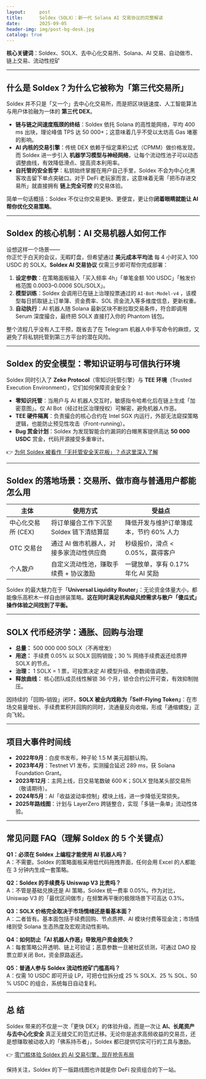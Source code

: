 ```yaml
---
layout:     post
title:      Soldex（SOLX）：新一代 Solana AI 交易协议的完整解读
date:       2025-09-05
header-img: img/post-bg-desk.jpg
catalog: true
---
```


**核心关键词**：Soldex、SOLX、去中心化交易所、Solana、AI 交易、自动做市、链上交易、流动性挖矿

---

## 什么是 Soldex？为什么它被称为「第三代交易所」
Soldex 并不只是「又一个」去中心化交易所，而是把区块链速度、人工智能算法与用户体验融为一体的 **第三代 DEX**。

- **链与链之间速度瓶颈的终结**：Soldex 依托 Solana 的高性能网络，平均 400 ms 出块，理论峰值 TPS 达 50 000+；这意味着几乎不受以太坊高 Gas 堵塞的影响。  
- **AI 内核的交易引擎**：传统 DEX 依赖于恒定乘积公式（CPMM）做价格发现，而 Soldex 进一步引入 **机器学习模型与神经网络**，让每个流动性池子可以动态调整曲线，有效降低滑点、提高资本利用率。  
- **自托管的安全哲学**：私钥始终掌握在用户自己手里，Soldex 不会为中心化黑客攻击留下单点突破口。对于 DeFi 老玩家而言，这意味着无需「把币存进交易所」就直接拥有 **链上完全可控** 的交易体验。

简单一句话概括：Soldex 不仅让你交易更快、更便宜，更让你**闭着眼睛就能让 AI 帮你优化交易策略**。

---

## Soldex 的核心机制：AI 交易机器人如何工作
设想这样一个场景——  
你正忙于白天的会议，无暇盯盘，但希望通过 **美元成本平均法** 每 4 小时买入 100 USDC 的 SOLX。**Soldex AI 交易协议** 仅需三步即可帮你完成部署：

1. **设定参数**：在策略面板输入「买入频率 4h」「单笔金额 100 USDC」「触发价格范围 0.0003–0.0006 SOL/SOLX」。  
2. **模型训练**：Soldex 会调用已在链上治理投票通过的 `AI-Bot-Model-v4` ，该模型每日抓取链上订单簿、资金费率、SOL 资金流入等多维度信息，更新权重。  
3. **自动执行**：AI 机器人随 Solana 最新区块不断拉取交易条件，符合即调用 Serum 深度撮合，最终把 SOLX 直接打入你的 Phantom 钱包。

整个流程几乎没有人工干预，既省去了在 Telegram 机器人中手写命令的麻烦，又避免了将私钥托管到第三方平台的潜在风险。

---

## Soldex 的安全模型：零知识证明与可信执行环境
Soldex 同时引入了 **Zeke Protocol**（零知识托管引擎）与 **TEE 环境**（Trusted Execution Environment），它们如何保障资金安全？

- **零知识托管**：当用户与 AI 机器人交互时，敏感指令哈希化后在链上生成「加密意图」。仅 AI Bot（经过社区治理授权）可解密，避免机器人作恶。  
- **TEE 硬件隔离**：负责撮合的核心合约在 Intel SGX 内运行，外部无法窥探策略逻辑，也能防止预见性攻击（Front-running）。  
- **Bug 赏金计划**：Soldex 为发现智能合约漏洞的白帽黑客提供高达 **50 000 USDC** 赏金，代码开源接受多重审计。

👉 [为何 Soldex 被看作「无托管安全天花板」？点这里深入了解](https://okxdog.com/)

---

## Soldex 的落地场景：交易所、做市商与普通用户都能怎么用
| 主体 | 使用方式 | 受益点 |
|---|---|---|
| 中心化交易所 (CEX) | 将订单撮合工作下沉至 Soldex 链下清结算层 | 降低开发与维护订单簿成本，节约 60% 人力 |
| OTC 交易台 | 通过 AI 做市机器人，对接多家流动性供应商 | 秒级报价，滑点 < 0.05%，赢得客户 |
| 个人散户 | 自定义流动性池，赚取手续费 + 协议激励 | 一键放单，享有 0.17% 年化 AI 奖励 |

Soldex 的最大魅力在于「**Universal Liquidity Router**」：无论资金体量大小，都能像乐高积木一样自由拼装策略。**这在同时满足机构级风控需求与散户「傻瓜式」操作体验之间找到了平衡。**

---

## SOLX 代币经济学：通胀、回购与治理
- **总量：** 500 000 000 SOLX（不再增发）  
- **用途：** 手续费 0.05% 以 SOLX 回购销毁；30 % 网络手续费返还给质押 SOLX 的节点。  
- **治理：** 1 SOLX = 1 票，可投票决定 AI 模型升级、参数阈值调整。  
- **释放曲线：** 核心团队成员线性解锁 36 个月，锁仓合约公开可查，有效抑制抛压。

因持续的「回购–销毁」闭环，**SOLX 被业内戏称为「Self-Flying Token」**：在市场交易量增长、手续费累积并回购的同时，流通量反向收缩，形成「通缩螺旋」正向飞轮。

---

## 项目大事件时间线
- **2022年9月**：白皮书发布，种子轮 1.5 M 美元超额认购。  
- **2023年4月**：Testnet V1 发布，实测撮合延迟 289 ms，获 Solana Foundation Grant。  
- **2023年12月**：主网上线，日交易笔数破 600 K；SOLX 登陆某头部交易所（敬请期待）。  
- **2024年5月**：AI「收益波动率控制」模块上线，进一步降低无常损失。  
- **2025年路线图**：计划与 LayerZero 跨链整合，实现「多链一条单」流动性体验。

---

## 常见问题 FAQ（理解 Soldex 的 5 个关键点）

**Q1：必须在 Soldex 上编程才能使用 AI 机器人吗？**  
A：不需要。Soldex 的策略面板采用低代码拖拽界面，任何会用 Excel 的人都能在 3 分钟内生成一套策略。

**Q2：Soldex 的手续费与 Uniswap V3 比贵吗？**  
A：不管是基础兑换还是 AI 策略，Soldex 统一费率 0.05%。作为对比，Uniswap V3 的「最优区间做市」在频繁再平衡的极限场景下可高达 0.3%。

**Q3：SOLX 价格完全取决于市场情绪还是看基本面？**  
A：二者皆有。基本面包括手续费回购、节点质押、AI 模块付费等现金流；市场情绪则受 Solana 生态热度及宏观流动性影响。

**Q4：如何防止「AI 机器人作恶」导致用户资金损失？**  
A：每套策略公开透明、链上可验证；恶意参数一旦被社区侦测，可通过 DAO 投票立即关闭 Bot，资金原路返还。

**Q5：普通人参与 Soldex 流动性挖矿门槛高吗？**  
A：仅需 10 USDC 即可开设 LP，可把仓位拆分成 25 % SOLX、25 % SOL、50 % USDC 的组合，系统每日自动复利。

---

## 总 结
Soldex 带来的不仅是一次「更快 DEX」的体验升级，而是一次让 **AI、长尾资产与去中心化安全** 真正无缝交汇的范式迁移。无论你是追求高频收益的交易员，还是想赚取被动收入的「佛系持币者」，Soldex 都已提供切实可行的工具与激励。

👉 [零门槛体验 Soldex 的 AI 交易引擎，现在抢先布局](https://okxdog.com/)

保持关注，Soldex 的下一版路线图也许就是你 DeFi 投资组合的下一站。